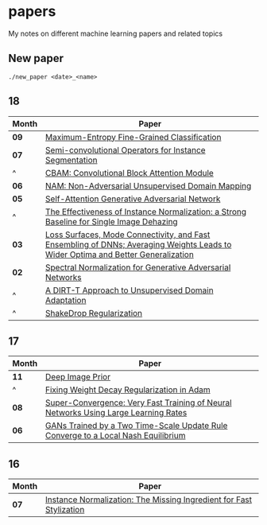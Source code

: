 # papers

My notes on different machine learning papers and related topics

## New paper

`./new_paper <date>_<name>`

## 18

| Month | Paper |
| --- | --- |
| **09** | [Maximum-Entropy Fine-Grained Classification](papers/1809_maximum_entropy_fine_grained_classification) |
| **07** | [Semi-convolutional Operators for Instance Segmentation](papers/1807_semi_conv_operators_for_instance_segmentation) |
| ^ | [CBAM: Convolutional Block Attention Module](papers/1807_cbam) |
| **06** | [NAM: Non-Adversarial Unsupervised Domain Mapping](papers/1806_nam) |
| **05** | [Self-Attention Generative Adversarial Network](papers/1805_sagan) |
| ^ | [The Effectiveness of Instance Normalization: a Strong Baseline for Single Image Dehazing](papers/1805_the_effectiveness_of_instance_normalization) |
| **03** | [Loss Surfaces, Mode Connectivity, and Fast Ensembling of DNNs; Averaging Weights Leads to Wider Optima and Better Generalization](papers/1803_fge_swa) |
| **02** | [Spectral Normalization for Generative Adversarial Networks](papers/1802_spectral_normalization_for_gan) |
| ^ | [A DIRT-T Approach to Unsupervised Domain Adaptation](papers/1802_dirt_t) |
| ^ | [ShakeDrop Regularization](papers/1802_shake_drop) |


## 17

| Month | Paper |
| --- | --- |
| **11** | [Deep Image Prior](papers/1711_deep_image_prior) |
| ^ | [Fixing Weight Decay Regularization in Adam](papers/1711_adamw) |
| **08** | [Super-Convergence: Very Fast Training of Neural Networks Using Large Learning Rates](papers/1708_super_convergence) |
| **06** | [GANs Trained by a Two Time-Scale Update Rule Converge to a Local Nash Equilibrium](papers/1706_ttur) |

## 16

| Month | Paper |
| --- | --- |
| **07** | [Instance Normalization: The Missing Ingredient for Fast Stylization](papers/1607_instance_normalization) |
